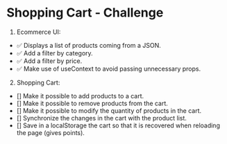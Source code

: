 # Shopping Cart - Challenge

1. Ecommerce UI:

- ✅ Displays a list of products coming from a JSON.
- ✅ Add a filter by category.
- ✅ Add a filter by price.
- ✅ Make use of useContext to avoid passing unnecessary props.

2. Shopping Cart:

- [] Make it possible to add products to a cart.
- [] Make it possible to remove products from the cart.
- [] Make it possible to modify the quantity of products in the cart.
- [] Synchronize the changes in the cart with the product list.
- [] Save in a localStorage the cart so that it is recovered when reloading the page (gives points).
